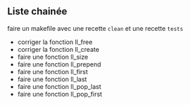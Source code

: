 ## Liste chainée

faire un makefile avec une recette `clean` et une recette `tests`

* corriger la fonction ll_free
* corriger la fonction ll_create
* faire une fonction ll_size
* faire une fonction ll_prepend
* faire une fonction ll_first
* faire une fonction ll_last
* faire une fonction ll_pop_last
* faire une fonction ll_pop_first

